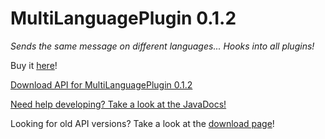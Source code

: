 # MultiLanguagePlugin 0.1.2
_Sends the same message on different languages... Hooks into all plugins!_

Buy it [here](https://www.spigotmc.org/resources/multilanguageplugin-9.30331/)!


[Download API for MultiLanguagePlugin 0.1.2](https://mega.nz/#!VxJF2KQb!GSn3XrZl4zUrm2J_ZokTKcqwAfhQjZhanr42YdfRBE4)

[Need help developing? Take a look at the JavaDocs!](http://islandcraftgames.net/multilanguageplugin)

Looking for old API versions? Take a look at the [download page](https://github.com/Rexcantor/MultiLanguagePlugin/wiki/API)!
